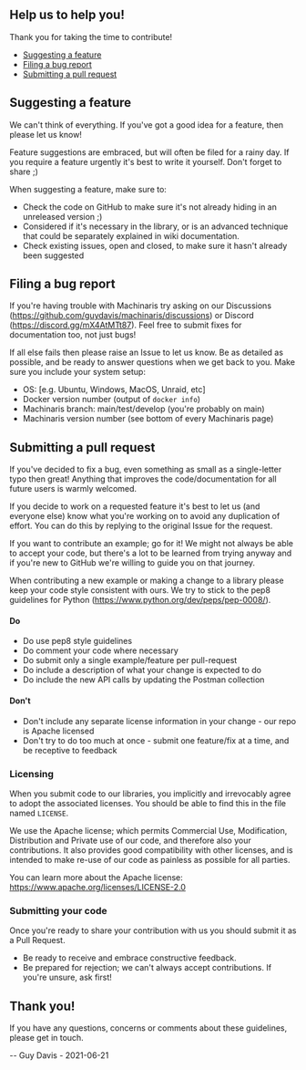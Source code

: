 ## Help us to help you!

Thank you for taking the time to contribute!

* [Suggesting a feature](#suggesting-a-feature)
* [Filing a bug report](#filing-a-bug-report)
* [Submitting a pull request](#submitting-a-pull-request)

## Suggesting a feature

We can't think of everything. If you've got a good idea for a feature, then please let us know!

Feature suggestions are embraced, but will often be filed for a rainy day. If you require a feature urgently it's best to write it yourself. Don't forget to share ;)

When suggesting a feature, make sure to:

* Check the code on GitHub to make sure it's not already hiding in an unreleased version ;)
* Considered if it's necessary in the library, or is an advanced technique that could be separately explained in wiki documentation.
* Check existing issues, open and closed, to make sure it hasn't already been suggested

## Filing a bug report

If you're having trouble with Machinaris try asking on our Discussions (https://github.com/guydavis/machinaris/discussions) or Discord (https://discord.gg/mX4AtMTt87).  Feel free to submit fixes for documentation too, not just bugs!

If all else fails then please raise an Issue to let us know. Be as detailed as possible, and be ready to answer questions when we get back to you. Make sure you include your system setup:

 - OS: [e.g. Ubuntu, Windows, MacOS, Unraid, etc]
 - Docker version number (output of `docker info`)
 - Machinaris branch: main/test/develop (you're probably on main)
 - Machinaris version number (see bottom of every Machinaris page)

## Submitting a pull request

If you've decided to fix a bug, even something as small as a single-letter typo then great! Anything that improves the code/documentation for all future users is warmly welcomed.

If you decide to work on a  requested feature it's best to let us (and everyone else) know what you're working on to avoid any duplication of effort. You can do this by replying to the original Issue for the request.

If you want to contribute an example; go for it! We might not always be able to accept your code, but there's a lot to be learned from trying anyway and if you're new to GitHub we're willing to guide you on that journey.

When contributing a new example or making a change to a library please keep your code style consistent with ours. We try to stick to the pep8 guidelines for Python (https://www.python.org/dev/peps/pep-0008/).

#### Do

* Do use pep8 style guidelines
* Do comment your code where necessary
* Do submit only a single example/feature per pull-request
* Do include a description of what your change is expected to do
* Do include the new API calls by updating the Postman collection

#### Don't

* Don't include any separate license information in your change - our repo is Apache licensed
* Don't try to do too much at once - submit one feature/fix at a time, and be receptive to feedback

### Licensing

When you submit code to our libraries, you implicitly and irrevocably agree to adopt the associated licenses. You should be able to find this in the file named `LICENSE`.

We  use the Apache license; which permits Commercial Use, Modification, Distribution and Private use of our code, and therefore also your contributions. It also provides good compatibility with other licenses, and is intended to make re-use of our code as painless as possible for all parties.

You can learn more about the Apache license: https://www.apache.org/licenses/LICENSE-2.0

### Submitting your code

Once you're ready to share your contribution with us you should submit it as a Pull Request.

* Be ready to receive and embrace constructive feedback.
* Be prepared for rejection; we can't always accept contributions. If you're unsure, ask first!

## Thank you!

If you have any questions, concerns or comments about these guidelines, please get in touch. 

-- Guy Davis - 2021-06-21
